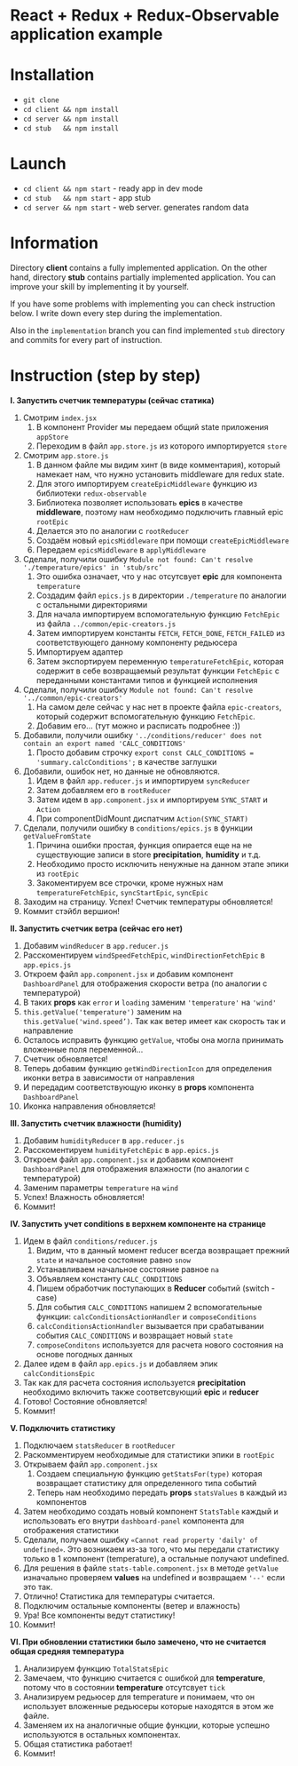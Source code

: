 # React + Redux + Redux-Observable application example

# Installation

* `git clone`
* `cd client && npm install`
* `cd server && npm install`
* `cd stub   && npm install`

# Launch

* `cd client && npm start` - ready app in dev mode
* `cd stub 	 && npm start` - app stub
* `cd server && npm start` - web server. generates random data

# Information

Directory **client** contains a fully implemented application. On the other hand, directory **stub** contains partially implemented application. You can improve your skill by implementing it by yourself.

If you have some problems with implementing you can check instruction below. I write down every step during the implementation.

Also in the ``implementation`` branch you can find implemented ``stub`` directory and commits for every part of instruction.

# Instruction (step by step)

**I. Запустить счетчик температуры (сейчас статика)**
1. Смотрим ``index.jsx``
    1. В компонент Provider мы передаем общий state приложения ``appStore``
    2. Переходим в файл ``app.store.js`` из которого импортируется ``store``
2. Смотрим ``app.store.js``
    1. В данном файле мы видим хинт (в виде комментария), который намекает нам, что нужно установить middleware для redux state.
    2. Для этого импортируем ``createEpicMiddleware`` функцию из библиотеки ``redux-observable``
    3. Библиотека позволяет использовать **epics** в качестве **middleware**, поэтому нам необходимо подключить главный epic ``rootEpic``
    4. Делается это по аналогии с ``rootReducer``
    5. Создаём новый ``epicsMiddleware`` при помощи ``createEpicMiddleware``
    6. Передаем ``epicsMiddleware`` в ``applyMiddleware``
3. Сделали, получили ошибку ``Module not found: Can't resolve './temperature/epics' in 'stub/src’``
    1. Это ошибка означает, что у нас отсутсвует **epic** для компонента ``temperature``
    2. Создадим файл ``epics.js`` в директории ``./temperature`` по аналогии с остальными директориями
    3. Для начала импортируем вспомогательную функцию ``FetchEpic`` из файла ``../common/epic-creators.js``
    4. Затем импортируем константы ``FETCH``, ``FETCH_DONE``, ``FETCH_FAILED`` из соответствующего данному компоненту редьюсера
    5. Импортируем адаптер
    6. Затем экспортируем переменную ``temperatureFetchEpic``, которая содержит в себе возвращаемый результат функции ``FetchEpic`` с переданными константами типов и функцией исполнения
4. Сделали, получили ошибку ``Module not found: Can't resolve '../common/epic-creators'``
    1. На самом деле сейчас у нас нет в проекте файла ``epic-creators``, который содержит вспомогательную функцию ``FetchEpic``.
    2. Добавим его… (тут можно и расписать подробнее :))
5. Добавили, получили ошибку ``'../conditions/reducer' does not contain an export named 'CALC_CONDITIONS'``
    1. Просто добавим строчку ``export const CALC_CONDITIONS = 'summary.calcConditions';`` в качестве заглушки
6. Добавили, ошибок нет, но данные не обновляются. 
    1. Идем в файл ``app.reducer.js`` и импортируем ``syncReducer``
    2. Затем добавляем его в ``rootReducer``
    3. Затем идем в ``app.component.jsx`` и импортируем ``SYNC_START`` и ``Action``
    4. При componentDidMount диспатчим ``Action(SYNC_START)``
7. Сделали, получили ошибку в ``conditions/epics.js`` в функции ``getValueFromState``
    1. Причина ошибки простая, функция опирается еще на не существующие записи в store **precipitation**, **humidity** и т.д.
    2. Необходимо просто исключить ненужные на данном этапе эпики из ``rootEpic``
    3. Закоментируем все строчки, кроме нужных нам ``temperatureFetchEpic``, ``syncStartEpic``, ``syncEpic``
8. Заходим на страницу. Успех! Счетчик температуры обновляется!
9. Коммит стэйбл вершион!
 
**II. Запустить счетчик ветра (сейчас его нет)**
1. Добавим ``windReducer`` в ``app.reducer.js``
2. Расскоментируем ``windSpeedFetchEpic``, ``windDirectionFetchEpic`` в ``app.epics.js``
3. Откроем файл ``app.component.jsx`` и добавим компонент ``DashboardPanel`` для отображения скорости ветра (по аналогии с температурой)
4. В таких **props** как ``error`` и ``loading`` заменим ``'temperature'`` на ``'wind'``
5. ``this.getValue('temperature')`` заменим на ``this.getValue('wind.speed’)``. Так как ветер имеет как скорость так и направление
6. Осталось исправить функцию ``getValue``, чтобы она могла принимать вложенные поля переменной...
7. Счетчик обновляется!
8. Теперь добавим функцию ``getWindDirectionIcon`` для определения иконки ветра в зависимости от направления
9. И передадим соответствующую иконку в **props** компонента ``DashboardPanel``
10. Иконка направления обновляется!

**III. Запустить счетчик влажности (humidity)**
1. Добавим ``humidityReducer`` в ``app.reducer.js``
2. Расскоментируем ``humidityFetchEpic`` в ``app.epics.js``
3. Откроем файл ``app.component.jsx`` и добавим компонент ``DashboardPanel`` для отображения влажности (по аналогии с температурой)
4. Заменим параметры ``temperature`` на ``wind``
5. Успех! Влажность обновляется!
6. Коммит!

**IV. Запустить учет conditions в верхнем компоненте на странице**
1. Идем в файл ``conditions/reducer.js``
    1. Видим, что в данный момент reducer всегда возвращает прежний ``state`` и начальное состояние равно ``snow``
    2. Устанавливаем начальное состояние равное ``na``
    3. Объявляем константу ``CALC_CONDITIONS``
    4. Пишем обработчик поступающих в **Reducer** событий (switch - case)
    5. Для события ``CALC_CONDITIONS`` напишем 2 вспомогательные функции: ``calcConditionsActionHandler`` и ``composeConditions``
    6. ``calcConditionsActionHandler`` вызывается при срабатывании события ``CALC_CONDITIONS`` и возвращает новый ``state``
    7. ``composeConditons`` используется для расчета нового состояния на основе погодных данных 
2. Далее идем в файл ``app.epics.js`` и добавляем эпик ``calcConditionsEpic``
3. Так как для расчета состояния используется **precipitation** необходимо включить также соответсвующий **epic** и **reducer**
4. Готово! Состояние обновляется!
5. Коммит!

**V. Подключить статистику**
1. Подключаем ``statsReducer`` в ``rootReducer``
2.  Раскомментируем необходимые для статистики эпики в ``rootEpic``
3. Открываем файл ``app.component.jsx``
    1. Создаем специальную функцию ``getStatsFor(type)`` которая возвращает статистику для определенного типа событий
    2. Теперь нам необходимо передать **props** ``statsValues`` в каждый из компонентов
4. Затем необходимо создать новый компонент ``StatsTable`` каждый и использовать его внутри ``dashboard-panel`` компонента для отображения статистики
5. Сделали, получаем ошибку ``«Cannot read property 'daily' of undefined»``. Это возникаем из-за того, что мы передали статистику только в 1 компонент (temperature), а остальные получают undefined.
6. Для решения в файле ``stats-table.component.jsx`` в методе ``getValue`` изначально проверяем **values** на undefined и возвращаем ``'--'`` если это так.
7. Отлично! Статистика для температуры считается.
8. Подключим остальные компоненты (ветер и влажность)
9. Ура! Все компоненты ведут статистику!
10. Коммит!

**VI. При обновлении статистики было замечено, что не считается общая средняя температура**
1. Анализируем функцию ``TotalStatsEpic``
2. Замечаем, что функцию считается с ошибкой для **temperature**, потому что в состоянии **temperature** отсутсвует ``tick``
3. Анализируем редьюсер для temperature и понимаем, что он использует вложенные редьюсеры которые находятся в этом же файле. 
4. Заменяем их на аналогичные общие функции, которые успешно используются в остальных компонентах.
5. Общая статистика работает!
6. Коммит!
